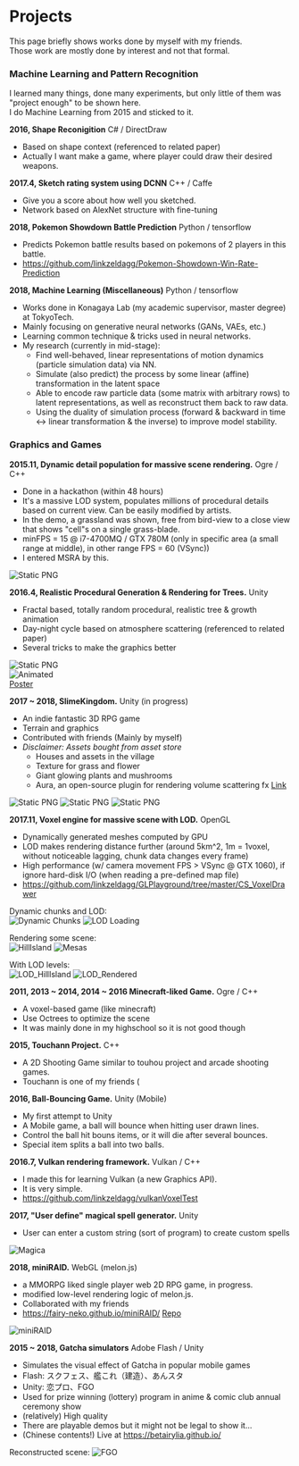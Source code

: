 # Projects

This page briefly shows works done by myself with my friends.  
Those work are mostly done by interest and not that formal.

### Machine Learning and Pattern Recognition

I learned many things, done many experiments, but only little of them was "project enough" to be shown here.  
I do Machine Learning from 2015 and sticked to it.

**2016, Shape Reconigition** C# / DirectDraw
* Based on shape context (referenced to related paper)
* Actually I want make a game, where player could draw their desired weapons.

**2017.4, Sketch rating system using DCNN** C++ / Caffe
* Give you a score about how well you sketched.
* Network based on AlexNet structure with fine-tuning

**2018, Pokemon Showdown Battle Prediction** Python / tensorflow
* Predicts Pokemon battle results based on pokemons of 2 players in this battle.
* https://github.com/linkzeldagg/Pokemon-Showdown-Win-Rate-Prediction

**2018, Machine Learning (Miscellaneous)** Python / tensorflow
* Works done in Konagaya Lab (my academic supervisor, master degree) at TokyoTech.
* Mainly focusing on generative neural networks (GANs, VAEs, etc.)
* Learning common technique & tricks used in neural networks.
* My research (currently in mid-stage): 
  * Find well-behaved, linear representations of motion dynamics (particle simulation data) via NN. 
  * Simulate (also predict) the process by some linear (affine) transformation in the latent space
  * Able to encode raw particle data (some matrix with arbitrary rows) to latent representations, as well as reconstruct them back to raw data. 
  * Using the duality of simulation process (forward & backward in time <-> linear transformation & the inverse) to improve model stability.

### Graphics and Games

**2015.11, Dynamic detail population for massive scene rendering.** Ogre / C++
* Done in a hackathon (within 48 hours)  
* It's a massive LOD system, populates millions of procedural details based on current view. Can be easily modified by artists.  
* In the demo, a grassland was shown, free from bird-view to a close view that shows "cell"s on a single grass-blade.
* minFPS = 15 @ i7-4700MQ / GTX 780M (only in specific area (a small range at middle), in other range FPS = 60 (VSync))
* I entered MSRA by this.

![Static PNG](Images/DynamicLOD.png)

**2016.4, Realistic Procedural Generation & Rendering for Trees.** Unity
* Fractal based, totally random procedural, realistic tree & growth animation  
* Day-night cycle based on atmosphere scattering (referenced to related paper)  
* Several tricks to make the graphics better  

![Static PNG](Images/Kokoronomori.png)  
![Animated](Images/Kokoronomori.gif)  
[Poster](Images/poster.pdf)

**2017 ~ 2018, SlimeKingdom.** Unity (in progress)
* An indie fantastic 3D RPG game
* Terrain and graphics
* Contributed with friends (Mainly by myself)
* *Disclaimer: Assets bought from asset store*
    * Houses and assets in the village
    * Texture for grass and flower
    * Giant glowing plants and mushrooms
    * Aura, an open-source plugin for rendering volume scattering fx [Link](https://assetstore.unity.com/packages/vfx/shaders/aura-volumetric-lighting-111664)

![Static PNG](Images/SlimeKingdom1.png)
![Static PNG](Images/SlimeKingdom2.png)
![Static PNG](Images/SlimeKingdom3.jpg)

**2017.11, Voxel engine for massive scene with LOD.** OpenGL

* Dynamically generated meshes computed by GPU
* LOD makes rendering distance further (around 5km^2, 1m = 1voxel, without noticeable lagging, chunk data changes every frame)  
* High performance (w/ camera movement FPS > VSync @ GTX 1060), if ignore hard-disk I/O (when reading a pre-defined map file)
* https://github.com/linkzeldagg/GLPlayground/tree/master/CS_VoxelDrawer

Dynamic chunks and LOD:  
![Dynamic Chunks](Images/DChunk.gif)
![LOD Loading](Images/LOD.gif)

Rendering some scene:  
![HillIsland](Images/HillIsland_2.png)
![Mesas](Images/Mesas2.png)

With LOD levels:  
![LOD_HillIsland](Images/LOD_2.png)
![LOD_Rendered](Images/LOD_2_Color.png)

**2011, 2013 ~ 2014, 2014 ~ 2016 Minecraft-liked Game.** Ogre / C++
* A voxel-based game (like minecraft)
* Use Octrees to optimize the scene
* It was mainly done in my highschool so it is not good though

**2015, Touchann Project.** C++
* A 2D Shooting Game similar to touhou project and arcade shooting games.
* Touchann is one of my friends (

**2016, Ball-Bouncing Game.** Unity (Mobile)
* My first attempt to Unity
* A Mobile game, a ball will bounce when hitting user drawn lines.
* Control the ball hit bouns items, or it will die after several bounces.
* Special item splits a ball into two balls.

**2016.7, Vulkan rendering framework.** Vulkan / C++
* I made this for learning Vulkan (a new Graphics API).
* It is very simple.
* https://github.com/linkzeldagg/vulkanVoxelTest

**2017, "User define" magical spell generator.** Unity
* User can enter a custom string (sort of program) to create custom spells

![Magica](Images/CustomMagica.png)

**2018, miniRAID.** WebGL (melon.js)
* a MMORPG liked single player web 2D RPG game, in progress. 
* modified low-level rendering logic of melon.js.
* Collaborated with my friends
* https://fairy-neko.github.io/miniRAID/ [Repo](https://github.com/Fairy-Neko/miniRAID)

![miniRAID](Images/miniRAID.png)

**2015 ~ 2018, Gatcha simulators** Adobe Flash / Unity
* Simulates the visual effect of Gatcha in popular mobile games
* Flash: スクフェス、艦これ（建造）、あんスタ
* Unity: 恋プロ、FGO
* Used for prize winning (lottery) program in anime & comic club annual ceremony show
* (relatively) High quality
* There are playable demos but it might not be legal to show it...
* (Chinese contents!) Live at https://betairylia.github.io/

Reconstructed scene:
![FGO](Images/FGO.png)
